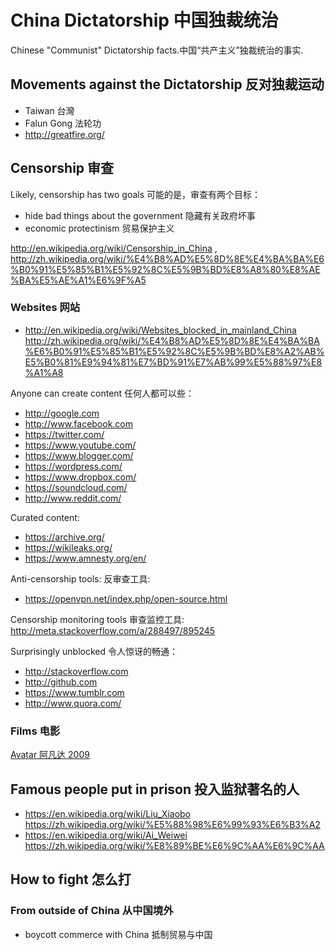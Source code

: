 # China Dictatorship 中国独裁统治

Chinese "Communist" Dictatorship facts.中国“共产主义”独裁统治的事实.

## Movements against the Dictatorship 反对独裁运动

- Taiwan 台灣
- Falun Gong 法轮功
- http://greatfire.org/

## Censorship 审查

Likely, censorship has two goals 可能的是，审查有两个目标：

- hide bad things about the government 隐藏有关政府坏事
- economic protectinism 贸易保护主义

<http://en.wikipedia.org/wiki/Censorship_in_China> , <http://zh.wikipedia.org/wiki/%E4%B8%AD%E5%8D%8E%E4%BA%BA%E6%B0%91%E5%85%B1%E5%92%8C%E5%9B%BD%E8%A8%80%E8%AE%BA%E5%AE%A1%E6%9F%A5>

### Websites 网站

- <http://en.wikipedia.org/wiki/Websites_blocked_in_mainland_China> <http://zh.wikipedia.org/wiki/%E4%B8%AD%E5%8D%8E%E4%BA%BA%E6%B0%91%E5%85%B1%E5%92%8C%E5%9B%BD%E8%A2%AB%E5%B0%81%E9%94%81%E7%BD%91%E7%AB%99%E5%88%97%E8%A1%A8>

Anyone can create content 任何人都可以些：

- <http://google.com>
- <http://www.facebook.com>
- <https://twitter.com/>
- <https://www.youtube.com/>
- <https://www.blogger.com/>
- <https://wordpress.com/>
- <https://www.dropbox.com/>
- <https://soundcloud.com/>
- <http://www.reddit.com/>

Curated content:

- <https://archive.org/>
- <https://wikileaks.org/>
- <https://www.amnesty.org/en/>

Anti-censorship tools: 反审查工具:

- <https://openvpn.net/index.php/open-source.html>

Censorship monitoring tools 审查监控工具: http://meta.stackoverflow.com/a/288497/895245

Surprisingly unblocked 令人惊讶的畅通：

- <http://stackoverflow.com>
- <http://github.com>
- <https://www.tumblr.com>
- <http://www.quora.com/>

### Films 电影

[Avatar 阿凡达 2009](http://en.wikipedia.org/wiki/Avatar_%282009_film%29)

## Famous people put in prison 投入监狱著名的人

- <https://en.wikipedia.org/wiki/Liu_Xiaobo> <https://zh.wikipedia.org/wiki/%E5%88%98%E6%99%93%E6%B3%A2>
- <https://en.wikipedia.org/wiki/Ai_Weiwei> <https://zh.wikipedia.org/wiki/%E8%89%BE%E6%9C%AA%E6%9C%AA>

## How to fight 怎么打

### From outside of China 从中国境外

- boycott commerce with China 抵制贸易与中国
